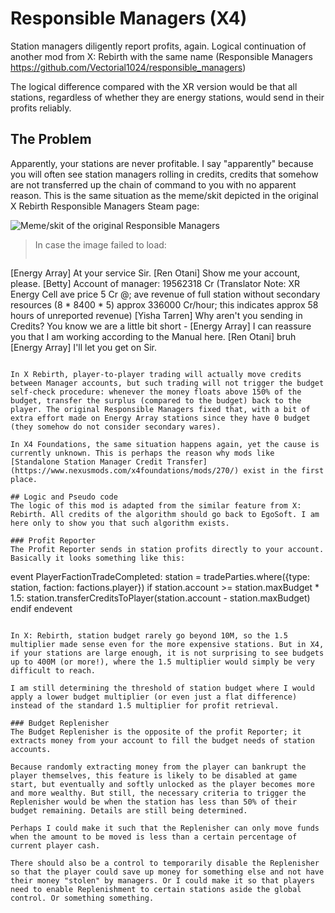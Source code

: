 # Responsible Managers (X4)
Station managers diligently report profits, again. Logical continuation of another mod from X: Rebirth with the same name (Responsible Managers https://github.com/Vectorial1024/responsible_managers)

The logical difference compared with the XR version would be that all stations, regardless of whether they are energy stations, would send in their profits reliably.

## The Problem

Apparently, your stations are never profitable. I say "apparently" because you will often see station managers rolling in credits, credits that somehow are not transferred up the chain of command to you with no apparent reason. This is the same situation as the meme/skit depicted in the original X Rebirth Responsible Managers Steam page:

![Meme/skit of the original Responsible Managers](https://steamuserimages-a.akamaihd.net/ugc/964220282100047391/9333B1D32713A85A871E1C60C82A82A3286E1D4D/?imw=637&imh=358&ima=fit&impolicy=Letterbox&imcolor=%23000000&letterbox=true)

> In case the image failed to load:
> 
> ```
[Energy Array] At your service Sir.
[Ren Otani] Show me your account, please.
[Betty] Account of manager: 19562318 Cr (Translator Note: XR Energy Cell ave price 5 Cr @; ave revenue of full station without secondary resources (8 * 8400 * 5) approx 336000 Cr/hour; this indicates approx 58 hours of unreported revenue)
[Yisha Tarren] Why aren't you sending in Credits? You know we are a little bit short -
[Energy Array] I can reassure you that I am working according to the Manual here.
[Ren Otani] bruh
[Energy Array] I'll let you get on Sir.
```

In X Rebirth, player-to-player trading will actually move credits between Manager accounts, but such trading will not trigger the budget self-check procedure: whenever the money floats above 150% of the budget, transfer the surplus (compared to the budget) back to the player. The original Responsible Managers fixed that, with a bit of extra effort made on Energy Array stations since they have 0 budget (they somehow do not consider secondary wares).

In X4 Foundations, the same situation happens again, yet the cause is currently unknown. This is perhaps the reason why mods like [Standalone Station Manager Credit Transfer](https://www.nexusmods.com/x4foundations/mods/270/) exist in the first place.

## Logic and Pseudo code
The logic of this mod is adapted from the similar feature from X: Rebirth. All credits of the algorithm should go back to EgoSoft. I am here only to show you that such algorithm exists.

### Profit Reporter
The Profit Reporter sends in station profits directly to your account. Basically it looks something like this:
```
event PlayerFactionTradeCompleted:
  station = tradeParties.where({type: station, faction: factions.player})
  if station.account >= station.maxBudget * 1.5:
    station.transferCreditsToPlayer(station.account - station.maxBudget)
  endif
endevent
```

In X: Rebirth, station budget rarely go beyond 10M, so the 1.5 multiplier made sense even for the more expensive stations. But in X4, if your stations are large enough, it is not surprising to see budgets up to 400M (or more!), where the 1.5 multiplier would simply be very difficult to reach.

I am still determining the threshold of station budget where I would apply a lower budget multiplier (or even just a flat difference) instead of the standard 1.5 multiplier for profit retrieval.

### Budget Replenisher
The Budget Replenisher is the opposite of the profit Reporter; it extracts money from your account to fill the budget needs of station accounts.

Because randomly extracting money from the player can bankrupt the player themselves, this feature is likely to be disabled at game start, but eventually and softly unlocked as the player becomes more and more wealthy. But still, the necessary criteria to trigger the Replenisher would be when the station has less than 50% of their budget remaining. Details are still being determined.

Perhaps I could make it such that the Replenisher can only move funds when the amount to be moved is less than a certain percentage of current player cash.

There should also be a control to temporarily disable the Replenisher so that the player could save up money for something else and not have their money "stolen" by managers. Or I could make it so that players need to enable Replenishment to certain stations aside the global control. Or something something.
